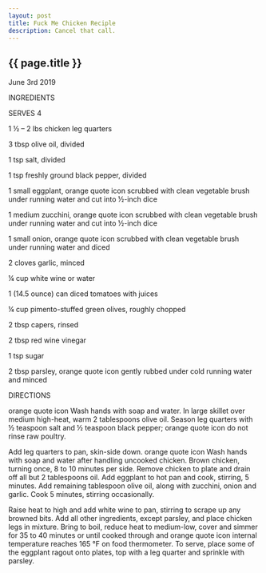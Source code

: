 ```yaml
---
layout: post
title: Fuck Me Chicken Reciple
description: Cancel that call.
---
```


{{ page.title }}
----------------

<p class="meta">June 3rd 2019</p>

INGREDIENTS

SERVES 4

1 ½ – 2 lbs chicken leg quarters

3 tbsp olive oil, divided

1 tsp salt, divided

1 tsp freshly ground black pepper, divided

1 small eggplant, orange quote icon scrubbed with clean vegetable brush under running water and cut into ½-inch dice

1 medium zucchini, orange quote icon scrubbed with clean vegetable brush under running water and cut into ½-inch dice

1 small onion, orange quote icon scrubbed with clean vegetable brush under running water and diced

2 cloves garlic, minced

¼ cup white wine or water

1 (14.5 ounce) can diced tomatoes with juices

¼ cup pimento-stuffed green olives, roughly chopped

2 tbsp capers, rinsed

2 tbsp red wine vinegar

1 tsp sugar

2 tbsp parsley, orange quote icon gently rubbed under cold running water and minced

DIRECTIONS

orange quote icon Wash hands with soap and water. In large skillet over medium high-heat, warm 2 tablespoons olive oil. Season leg quarters with ½ teaspoon salt and ½ teaspoon black pepper; orange quote icon do not rinse raw poultry.

Add leg quarters to pan, skin-side down. orange quote icon Wash hands with soap and water after handling uncooked chicken. Brown chicken, turning once, 8 to 10 minutes per side. Remove chicken to plate and drain off all but 2 tablespoons oil. Add eggplant to hot pan and cook, stirring, 5 minutes. Add remaining tablespoon olive oil, along with zucchini, onion and garlic. Cook 5 minutes, stirring occasionally.

Raise heat to high and add white wine to pan, stirring to scrape up any browned bits. Add all other ingredients, except parsley, and place chicken legs in mixture. Bring to boil, reduce heat to medium-low, cover and simmer for 35 to 40 minutes or until cooked through and orange quote icon internal temperature reaches 165 °F on food thermometer. To serve, place some of the eggplant ragout onto plates, top with a leg quarter and sprinkle with parsley.